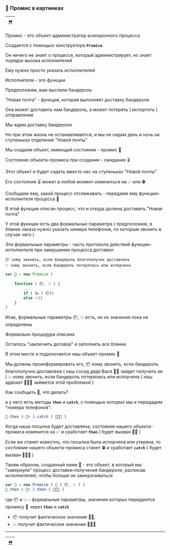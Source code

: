 ### :frog: Промис в картинках

| [:rewind:](Promise) |
|-|

Промис - это объект-администратор асинхронного процесса

Создается с помощью конструктора **`Promise`**

Он ничего не знает о процессе, который администрирует, но знает порядок вызова исполнителей

Ему нужно просто указать исполнителей

Исполнители - это функции

Предположим, вам выслали бандероль

"Новая почта" - функция, которая выполняет доставку бандероли

Она может доставить нам бандероль, а может потерять ( испортить ) отправление

Мы ждем доставку бандероли

Но при этом жизнь не останавливается, и мы не сидим день и ночь на ступеньках отделения "Новой почты"

Мы создаем объект, имеющий состояние - промис 🤖

Состояние объекта-промиса при создании - ожидание :hourglass_flowing_sand:

Этот объект и будет сидеть вместо нас на ступеньках "Новой почты"

Его состояние :hourglass_flowing_sand: может в любой момент измениться на ✅ или ⛔

Сообщаем ему, какой процесс отслеживать - передаем ему функцию-исполнителя процесса 📮

В этой функции описан процесс, что и откуда должна доставить "Новая почта"

У этой функции есть два формальных параметра ( предположим, в бланке заказа нужно указать номера телефонов, по которым звонить в случае чего )

Эти формальные параметры - часть протокола действий функции-исполнителя при завершении процесса доставки:

    📦 кому звонить, если бандероль благополучно доставлена
    💥 кому звонить, если бандероль потерялась или испорчена

```javascript
var 🤖 = new Promise (
 
    function ( 📦, 💥 ) {
        ...
        if ( 👍 ) 📦()
        else 💥()
    }
)
```
Итак, формальные параметры 📦, 💥 есть, но их значения пока не определены

Формально процедура описана

Осталось "заключить договор" и заполнить все бланки

В этом месте и подключается наш объект-промис 🤖

Мы должны проинформировать его, 
    📦 кому звонить, если бандероль благополучно доставлена
    ( наш сосед дядя Вася 👨‍⚕️ зайдет получить ее )
    💥 кому звонить, если бандероль потерялась или испорчена
    ( наш адвокат 👨🏻‍🎓 займется этой проблемой )

Как сообщить 🤖, что делать?

а у него есть методы **`then`** и **`catch`**, с помощью которых мы и передадим "номера телефонов":

```javascript
🤖.then ( 👨‍⚕️ ).catch ( 👨🏻‍🎓 )
```
Когда наша посылка будет доставлена, состояние нашего объекта-промиса изменится на ✅ и сработает **`then`** ( будет вызван 👨‍⚕️ )

Если же станет известно, что посылка была испорчена или утеряна, то состояние нашего объекта-промиса станет ⛔ и сработает **`catch`** ( будет вызван 👨🏻‍🎓 )

Таким образом, созданный нами 🤖 - это объект, в который мы "завернули" процесс доставки-получения бандероли, расписав исполнителей, чтобы больше не заморачиваться

```javascript
var 🤖 = new Promice ( 📮 ( 📦, 💥 ) )
🤖.then ( 👨‍⚕️ ).then ( 👨🏻‍🎓 )
```
где  📦  и  💥 - формальные параметры, значения которых передаются промису 🤖 через  **`then`** и **`catch`**

* 📦 получит фактическое значение 👨‍⚕️,
* 💥 получит фактическое значение 👨🏻‍🎓

***

| [:rewind:](Promise) |
|-|